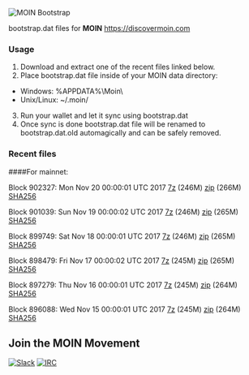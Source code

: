 ![MOIN Bootstrap](https://i.imgur.com/KjM1jMp.jpg)

bootstrap.dat files for **MOIN** https://discovermoin.com

### Usage

1. Download and extract one of the recent files linked below.
2. Place bootstrap.dat file inside of your MOIN data directory:
 - Windows: %APPDATA%\Moin\
 - Unix/Linux: ~/.moin/
3. Run your wallet and let it sync using bootstrap.dat
4. Once sync is done bootstrap.dat file will be renamed to bootstrap.dat.old automagically and can be safely removed.


### Recent files

####For mainnet:

Block 902327: Mon Nov 20 00:00:01 UTC 2017 [7z](https://transfer.sh/12tf3y/bootstrap.dat.20171120.7z) (246M) [zip](https://transfer.sh/FU7wD/bootstrap.dat.20171120.zip) (266M) [SHA256](https://transfer.sh/IWXuG/sha256.txt)

Block 901039: Sun Nov 19 00:00:02 UTC 2017 [7z](https://transfer.sh/1525At/bootstrap.dat.20171119.7z) (246M) [zip](https://transfer.sh/Moiog/bootstrap.dat.20171119.zip) (265M) [SHA256](https://transfer.sh/XIkEk/sha256.txt)

Block 899749: Sat Nov 18 00:00:01 UTC 2017 [7z](https://transfer.sh/qDYIT/bootstrap.dat.20171118.7z) (246M) [zip](https://transfer.sh/GTvIW/bootstrap.dat.20171118.zip) (265M) [SHA256](https://transfer.sh/CBMhb/sha256.txt)

Block 898479: Fri Nov 17 00:00:02 UTC 2017 [7z](https://transfer.sh/PebjX/bootstrap.dat.20171117.7z) (245M) [zip](https://transfer.sh/C9o9D/bootstrap.dat.20171117.zip) (265M) [SHA256](https://transfer.sh/EUPwm/sha256.txt)

Block 897279: Thu Nov 16 00:00:01 UTC 2017 [7z](https://transfer.sh/djy4J/bootstrap.dat.20171116.7z) (245M) [zip](https://transfer.sh/ay6bb/bootstrap.dat.20171116.zip) (264M) [SHA256](https://transfer.sh/o6Jmf/sha256.txt)

Block 896088: Wed Nov 15 00:00:01 UTC 2017 [7z](https://transfer.sh/CKueJ/bootstrap.dat.20171115.7z) (245M) [zip](https://transfer.sh/10ma8m/bootstrap.dat.20171115.zip) (264M) [SHA256](https://transfer.sh/gqIYa/sha256.txt)

## Join the MOIN Movement

[![Slack](https://i.imgur.com/Xy0IEJN.png)](https://discovermoin.herokuapp.com)
[![IRC](http://i.imgur.com/amUnKGQ.png)](https://kiwiirc.com/client/irc.freenode.net/#moin-crypto)
